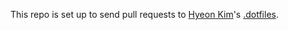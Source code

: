 This repo is set up to send pull requests to [Hyeon Kim](https://github.com/simnalamburt)'s [.dotfiles](https://github.com/simnalamburt/.dotfiles).
